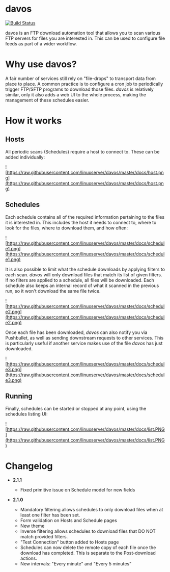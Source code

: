 # davos

[![Build Status](http://jenkins.linuxserver.io:8080/buildStatus/icon?job=Software/Davos/davos_10_Unit_Tests)](http://jenkins.linuxserver.io:8080/job/Software/job/Davos/job/davos_10_Unit_Tests/)

davos is an FTP download automation tool that allows you to scan various FTP servers for files you are interested in. This can be used to configure file feeds as part of a wider workflow.

# Why use davos?

A fair number of services still rely on "file-drops" to transport data from place to place. A common practice is to configure a cron job to periodically trigger FTP/SFTP programs to download those files. _davos_ is relatively similar, only it also adds a web UI to the whole process, making the management of these schedules easier.

# How it works

## Hosts

All periodic scans (Schedules) require a host to connect to. These can be added individually:

![https://raw.githubusercontent.com/linuxserver/davos/master/docs/host.png](https://raw.githubusercontent.com/linuxserver/davos/master/docs/host.png)

## Schedules

Each schedule contains all of the required information pertaining to the files it is interested in. This includes the host it needs to connect to, where to look for the files, where to download them, and how often:

![https://raw.githubusercontent.com/linuxserver/davos/master/docs/schedule1.png](https://raw.githubusercontent.com/linuxserver/davos/master/docs/schedule1.png)

It is also possible to limit what the schedule downloads by applying filters to each scan. _davos_ will only download files that match its list of given filters. If no filters are applied to a schedule, all files will be downloaded. Each schedule also keeps an internal record of what it scanned in the previous run, so it won't download the same file twice.

![https://raw.githubusercontent.com/linuxserver/davos/master/docs/schedule2.png](https://raw.githubusercontent.com/linuxserver/davos/master/docs/schedule2.png)

Once each file has been downloaded, _davos_ can also notify you via Pushbullet, as well as sending downstream requests to other services. This is particularly useful if another service makes use of the file _davos_ has just downloaded.

![https://raw.githubusercontent.com/linuxserver/davos/master/docs/schedule3.png](https://raw.githubusercontent.com/linuxserver/davos/master/docs/schedule3.png)

## Running

Finally, schedules can be started or stopped at any point, using the schedules listing UI:


![https://raw.githubusercontent.com/linuxserver/davos/master/docs/list.PNG](https://raw.githubusercontent.com/linuxserver/davos/master/docs/list.PNG)

# Changelog

- **2.1.1**
  - Fixed primitive issue on Schedule model for new fields

- **2.1.0**
  - Mandatory filtering allows schedules to only download files when at least one filter has been set.
  - Form validation on Hosts and Schedule pages
  - New theme
  - Inverse filtering allows schedules to download files that DO NOT match provided filters.
  - "Test Connection" button added to Hosts page
  - Schedules can now delete the remote copy of each file once the download has completed. This is separate to the Post-download actions.
  - New intervals: "Every minute" and "Every 5 minutes"
